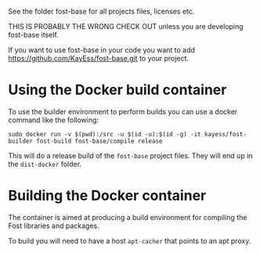 See the folder fost-base for all projects files, licenses etc.

THIS IS PROBABLY THE WRONG CHECK OUT unless you are developing fost-base itself.

If you want to use fost-base in your code you want to add https://github.com/KayEss/fost-base.git to your project.

# Using the Docker build container #

To use the builder environment to perform builds you can use a docker command like the following:

    sudo docker run -v $(pwd):/src -u $(id -u):$(id -g) -it kayess/fost-builder fost-build fost-base/compile release

This will do a release build of the `fost-base` project files. They will end up in the `dist-docker` folder.


# Building the Docker container #

The container is aimed at producing a build environment for compiling the Fost libraries and packages.

To build you will need to have a host `apt-cacher` that points to an apt proxy.
